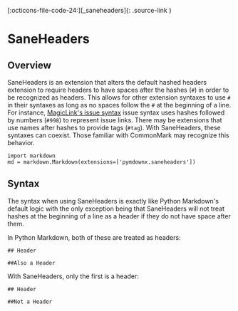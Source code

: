 [:octicons-file-code-24:][_saneheaders]{: .source-link }

# SaneHeaders

## Overview

SaneHeaders is an extension that alters the default hashed headers extension to require headers to have spaces after the
hashes (`#`) in order to be recognized as headers. This allows for other extension syntaxes to use `#` in their syntaxes
as long as no spaces follow the `#` at the beginning of a line. For instance,
[MagicLink's issue syntax](./magiclink.md#issues-and-pull-requests) issue syntax uses hashes followed by numbers
(`#998`) to represent issue links. There may be extensions that use names after hashes to provide tags (`#tag`). With
SaneHeaders, these syntaxes can coexist. Those familiar with CommonMark may recognize this behavior.

```py3
import markdown
md = markdown.Markdown(extensions=['pymdownx.saneheaders'])
```

## Syntax

The syntax when using SaneHeaders is exactly like Python Markdown's default logic with the only exception being that
SaneHeaders will not treat hashes at the beginning of a line as a header if they do not have space after them.

In Python Markdown, both of these are treated as headers:

```
## Header

##Also a Header
```

With SaneHeaders, only the first is a header:

```
## Header

##Not a Header
```
